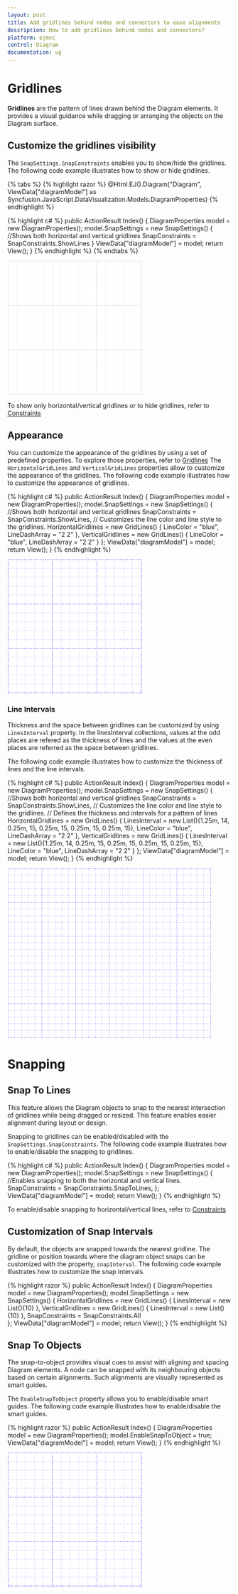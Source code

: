 ```yaml
---
layout: post
title: Add gridlines behind nodes and connectors to ease alignments
description: How to add gridlines behind nodes and connectors?
platform: ejmvc
control: Diagram
documentation: ug
---
```


# Gridlines

**Gridlines** are the pattern of lines drawn behind the Diagram elements. It provides a visual guidance while dragging or arranging the objects on the Diagram surface.

## Customize the gridlines visibility

The `SnapSettings.SnapConstraints` enables you to show/hide the gridlines. The following code example illustrates how to show or hide gridlines.

{% tabs %}
{% highlight razor %}
@Html.EJ().Diagram("Diagram", ViewData["diagramModel"] as Syncfusion.JavaScript.DataVisualization.Models.DiagramProperties)
{% endhighlight %}

{% highlight c# %}
public ActionResult Index()
{
    DiagramProperties model = new DiagramProperties();
	model.SnapSettings = new SnapSettings()
	{
		//Shows both horizontal and vertical gridlines
		SnapConstraints = SnapConstraints.ShowLines
	}
	ViewData["diagramModel"] = model;
    return View();
}
{% endhighlight %}
{% endtabs %}

![](Gridlines_images/Gridlines_img1.png)

To show only horizontal/vertical gridlines or to hide gridlines, refer to [Constraints](http://help.syncfusion.com/CR/cref_files/aspnet/ejweb/Syncfusion.EJ~Syncfusion.JavaScript.DataVisualization.DiagramEnums.SnapConstraints.html "Constraints")

## Appearance

You can customize the appearance of the gridlines by using a set of predefined properties. To explore those properties, refer to [Gridlines](http://help.syncfusion.com/CR/cref_files/aspnet/ejweb/Syncfusion.EJ~Syncfusion.JavaScript.DataVisualization.Models.Diagram.GridLines.html "Gridlines")
The `HorizontalGridLines` and `VerticalGridLines` properties allow to customize the appearance of the gridlines. The following code example illustrates how to customize the appearance of gridlines.

{% highlight c# %}
public ActionResult Index()
{
    DiagramProperties model = new DiagramProperties();
	model.SnapSettings = new SnapSettings()
	{
		//Shows both horizontal and vertical gridlines
		SnapConstraints = SnapConstraints.ShowLines,
		// Customizes the line color and line style to the gridlines.
		HorizontalGridlines = new GridLines() { LineColor = "blue", LineDashArray = "2 2" },
		VerticalGridlines = new GridLines() { LineColor = "blue", LineDashArray = "2 2" } 
	};
	ViewData["diagramModel"] = model;
    return View();
}
{% endhighlight %}

![](Gridlines_images/Gridlines_img4.png)

### Line Intervals

Thickness and the space between gridlines can be customized by using `LinesInterval` property. In the linesInterval collections, values at the odd places are refered as the thickness of lines and the values at the even places are referred as the space between gridlines.

The following code example illustrates how to customize the thickness of lines and the line intervals.

{% highlight c# %}
public ActionResult Index()
{
    DiagramProperties model = new DiagramProperties();
	model.SnapSettings = new SnapSettings()
	{
		//Shows both horizontal and vertical gridlines
		SnapConstraints = SnapConstraints.ShowLines,
		// Customizes the line color and line style to the gridlines.
		// Defines the thickness and intervals for a pattern of lines
		HorizontalGridlines = new GridLines() {
			LinesInterval = new List<decimal>(){1.25m, 14, 0.25m, 15, 0.25m, 15, 0.25m, 15, 0.25m, 15},
			LineColor = "blue",
			LineDashArray = "2 2"
		},
		VerticalGridlines = new GridLines() {
			LinesInterval = new List<decimal>(){1.25m, 14, 0.25m, 15, 0.25m, 15, 0.25m, 15, 0.25m, 15},
			LineColor = "blue",
			LineDashArray = "2 2"
		}
	};
    ViewData["diagramModel"] = model;
    return View();
}
{% endhighlight %}

![](Gridlines_images/Gridlines_img2.png)

# Snapping

## Snap To Lines

This feature allows the Diagram objects to snap to the nearest intersection of gridlines while being dragged or resized. This feature enables easier alignment during layout or design.

Snapping to gridlines can be enabled/disabled with the `SnapSettings.SnapConstraints`. The following code example illustrates how to enable/disable the snapping to gridlines.

{% highlight c# %}
public ActionResult Index()
{
    DiagramProperties model = new DiagramProperties();
	model.SnapSettings = new SnapSettings()
	{
		//Enables snapping to both the horizontal and vertical lines.
		SnapConstraints = SnapConstraints.SnapToLines, 
	};
	ViewData["diagramModel"] = model;
    return View();
}
{% endhighlight %}

To enable/disable snapping to horizontal/vertical lines, refer to [Constraints](http://help.syncfusion.com/CR/cref_files/aspnet/ejweb/Syncfusion.EJ~Syncfusion.JavaScript.DataVisualization.DiagramEnums.SnapConstraints.html "Constraints")

## Customization of Snap Intervals

By default, the objects are snapped towards the nearest gridline. The gridline or position towards where the diagram object snaps can be customized with the property, `snapInterval`. The following code example illustrates how to customize the snap intervals.

{% highlight razor %}
public ActionResult Index()
{
    DiagramProperties model = new DiagramProperties();
	model.SnapSettings = new SnapSettings()
	{
		HorizontalGridlines = new GridLines() { LinesInterval = new List<decimal>(){10} },
		VerticalGridlines = new GridLines() { LinesInterval = new List<decimal>(){10} },
		SnapConstraints = SnapConstraints.All	
	};
	ViewData["diagramModel"] = model;
    return View();
}
{% endhighlight %}

## Snap To Objects

The snap-to-object provides visual cues to assist with aligning and spacing Diagram elements. A node can be snapped with its neighbouring objects based on certain alignments. Such alignments are visually represented as smart guides.

The `EnableSnapToObject` property allows you to enable/disable smart guides. The following code example illustrates how to enable/disable the smart guides.

{% highlight razor %}
public ActionResult Index()
{
    DiagramProperties model = new DiagramProperties();
	model.EnableSnapToObject = true;
    ViewData["diagramModel"] = model;
    return View();
}
{% endhighlight %}

![](Gridlines_images/Gridlines_img4.png)